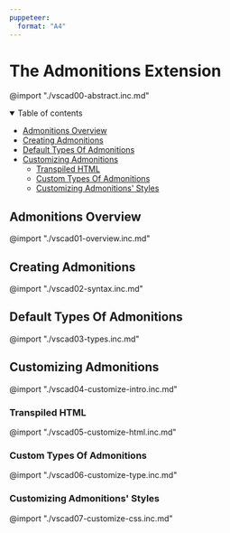 ```yaml
---
puppeteer:
  format: "A4"
---
```

# The Admonitions Extension

@import "./vscad00-abstract.inc.md"

<!-- @import "[TOC]" {cmd="toc" depthFrom=2 depthTo=6 orderedList=false} -->
<details open id="toc-details">
<summary>
<span>Table of contents<span></summary>

<!-- code_chunk_output -->

- [Admonitions Overview](#admonitions-overview)
- [Creating Admonitions](#creating-admonitions)
- [Default Types Of Admonitions](#default-types-of-admonitions)
- [Customizing Admonitions](#customizing-admonitions)
  - [Transpiled HTML](#transpiled-html)
  - [Custom Types Of Admonitions](#custom-types-of-admonitions)
  - [Customizing Admonitions' Styles](#customizing-admonitions-styles)

<!-- /code_chunk_output -->

</details>

## Admonitions Overview

@import "./vscad01-overview.inc.md"

## Creating Admonitions

@import "./vscad02-syntax.inc.md"

## Default Types Of Admonitions

@import "./vscad03-types.inc.md"

## Customizing Admonitions

@import "./vscad04-customize-intro.inc.md"

### Transpiled HTML

@import "./vscad05-customize-html.inc.md"

### Custom Types Of Admonitions

@import "./vscad06-customize-type.inc.md"

### Customizing Admonitions' Styles

@import "./vscad07-customize-css.inc.md"
